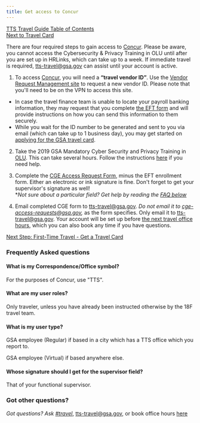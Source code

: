 ```yaml
---
title: Get access to Concur
---
```


[TTS Travel Guide Table of Contents]({{site.baseurl}}/travel-guide-table-of-contents) <br />
[Next to Travel Card]({{site.baseurl}}/first-time-travel-travel-card)

There are four required steps to gain access to [Concur](https://travel.gsa.gov/). Please be aware, you cannot access the Cybersecurity & Privacy Training in OLU until after you are set up in HRLinks, which can take up to a week.  If immediate travel is required, [tts-travel@gsa.gov](mailto:tts-travel@gsa.gov) can assist until your account is active.

1. To access [Concur](https://travel.gsa.gov/), you will need a **“travel vendor ID”**. Use the [Vendor Request Management site](https://finance.ocfo.gsa.gov/VendorRequest/co/Stepd.aspx) to request a new vendor ID. Please note that you'll need to be on the VPN to access this site. 
  * In case the travel finance team is unable to locate your payroll banking information, they may request that you complete [the EFT form](https://drive.google.com/a/gsa.gov/file/d/0B0Kck5dqF_Ebb0FFZ29RR0JmVVk/view?usp=sharing) and will provide instructions on how you can send this information to them securely.
  * While you wait for the ID number to be generated and sent to you via email (which can take up to 1 business day), you may get started on [applying for the GSA travel card]({{site.baseurl}}/first-time-travel-travel-card).

2. Take the 2019 GSA Mandatory Cyber Security and Privacy Training in [OLU](https://gsaolu.gsa.gov). This can take several hours. Follow the instructions [here]({{site.baseurl}}/olu/#help-with-olu) if you need help.

3. Complete the [CGE Access Request Form](https://drive.google.com/a/gsa.gov/file/d/0B0Kck5dqF_EbM3ZRaHRqRHFWSzA/view?usp=sharing), minus the EFT enrollment form. Either an electronic or ink signature is fine. Don't forget to get your supervisor's signature as well!  
*_Not sure about a particular field? Get help by reading the_ [_FAQ below_](#frequently-asked-questions)

4. Email completed CGE form to [tts-travel@gsa.gov](mailto:tts-travel@gsa.gov). _Do not email it to cge-access-requests@gsa.gov,_ as the form specifies. Only email it to tts-travel@gsa.gov. Your account will be set up before [the next travel office hours](https://sites.google.com/a/gsa.gov/tts-office-hours/), which you can also book any time if you have questions.

[Next Step: First-Time Travel - Get a Travel Card]({{site.baseurl}}/first-time-travel-travel-card)

### Frequently Asked questions

#### What is my Correspondence/Office symbol?
For the purposes of Concur, use "TTS".

#### What are my user roles?
Only traveler, unless you have already been instructed otherwise by the 18F travel team.

#### What is my user type?
GSA employee (Regular) if based in a city which has a TTS office which you report to.

GSA employee (Virtual) if based anywhere else.

#### Whose signature should I get for the supervisor field?
That of your functional supervisor.

### Got other questions?

*Got questions? Ask [#travel](https://gsa-tts.slack.com/messages/travel)*, [tts-travel@gsa.gov](mailto:tts-travel@gsa.gov), or book office hours [here](https://sites.google.com/a/gsa.gov/tts-office-hours/)
